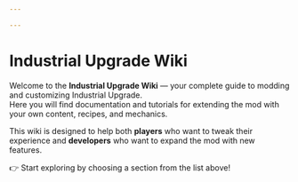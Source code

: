 ```yaml
---

---
```

# Industrial Upgrade Wiki

Welcome to the **Industrial Upgrade Wiki** — your complete guide to modding and customizing Industrial Upgrade.  
Here you will find documentation and tutorials for extending the mod with your own content, recipes, and mechanics.  


This wiki is designed to help both **players** who want to tweak their experience and **developers** who want to expand the mod with new features.  

👉 Start exploring by choosing a section from the list above!

